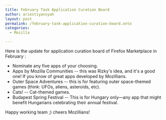 ```yaml
---
title: February Task Application Curation Board 
author: ariestiyansyah
layout: post
permalink: /february-task-application-curation-board.onto
categories:
  - Mozilla

---
```


Here is the update for application curation board of Firefox Marketplace in February :

- Nominate any five apps of your choosing.
- Apps by Mozilla Communities -- this was Rizky's idea, and it's a good one! If you know of great apps developed by Mozillians.
- Outer Space Adventures -- this is for featuring outer space-themed games (think: UFOs, aliens, asteroids, etc). 
- Cats! -- Cat-themed games.
- Budapest Spring Festival -- This is for Hungary only—any app that might benefit Hungarians celebrating their annual festival.


Happy working team ;) cheers Mozillians!

